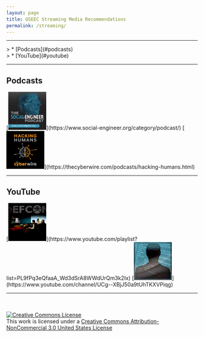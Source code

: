 ```yaml
---
layout: page
title: OSEEC Streaming Media Recommendations
permalink: /streaming/
---
```

<hr>
> * [Podcasts](#podcasts)<br>
> * [YouTube](#youtube)<br>
<hr>
<a name="podcasts"></a>
<h2> Podcasts </h2> 
[<img src="/images/thumbs/2.PNG" width="100" height="100">](https://www.social-engineer.org/category/podcast/)
[<img src="/images/thumbs/6.png" width="100" height="100">](https://thecyberwire.com/podcasts/hacking-humans.html)
<br>
<hr>
<a name="youtube"></a> 
<h2> YouTube </h2>
[<img src="/images/thumbs/4.jpg" width="100" height="100">](https://www.youtube.com/playlist?list=PL9fPq3eQfaaA_Wd3dSrA8WWdUrQm3k2Ix)
[<img src="/images/thumbs/17.jpg" width="100" height="100">](https://www.youtube.com/channel/UCg--XBjJ50a9tUhTKXVPiqg)
<hr>
<br>
<br>
<a rel="license" href="http://creativecommons.org/licenses/by-nc/3.0/us/"><img alt="Creative Commons License" style="border-width:0" src="https://i.creativecommons.org/l/by-nc/3.0/us/88x31.png" /></a><br />This work is licensed under a <a rel="license" href="http://creativecommons.org/licenses/by-nc/3.0/us/">Creative Commons Attribution-NonCommercial 3.0 United States License</a>
